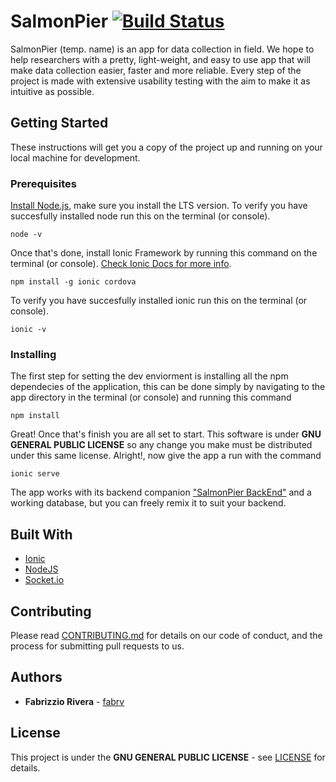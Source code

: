 # SalmonPier [![Build Status](https://travis-ci.org/fabrv/SalmonPier.svg?branch=master)](https://travis-ci.org/fabrv/SalmonPier)
SalmonPier (temp. name) is an app for data collection in field. We hope to help researchers with a pretty, light-weight, and easy to use app that will make data collection easier, faster and more reliable.
Every step of the project is made with extensive usability testing with the aim to make it as intuitive as possible.

## Getting Started
These instructions will get you a copy of the project up and running on your local machine for development.

### Prerequisites
[Install Node.js](https://nodejs.org/en/download/), make sure you install the LTS version.
To verify you have succesfully installed node run this on the terminal (or console).
```
node -v
```

Once that's done, install Ionic Framework by running this command on the terminal (or console). [Check Ionic Docs for more info](https://ionicframework.com/docs/intro/installation/).
```
npm install -g ionic cordova
```
To verify you have succesfully installed ionic run this on the terminal (or console).
```
ionic -v
```

### Installing
The first step for setting the dev enviorment is installing all the npm dependecies of the application, this can be done simply by navigating to the app directory in the terminal (or console) and running this command
```
npm install
```
Great! Once that's finish you are all set to start. This software is under **GNU GENERAL PUBLIC LICENSE** so any change you make must be distributed under this same license.
Alright!, now give the app a run with the command
```
ionic serve
```

The app works with its backend companion ["SalmonPier BackEnd"](https://github.com/fabrv/SalmonPier-BackEnd) and a working database, but you can freely remix it to suit your backend.

## Built With
* [Ionic](https://ionicframework.com/)
* [NodeJS](https://nodejs.org/en/download/)
* [Socket.io](https://socket.io/)

## Contributing

Please read [CONTRIBUTING.md](#) for details on our code of conduct, and the process for submitting pull requests to us.

## Authors
* **Fabrizzio Rivera** - [fabrv](https://github.com/fabrv)

## License
This project is under the **GNU GENERAL PUBLIC LICENSE** - see [LICENSE](https://github.com/fabrv/SalmonPier/blob/master/LICENSE) for details.
